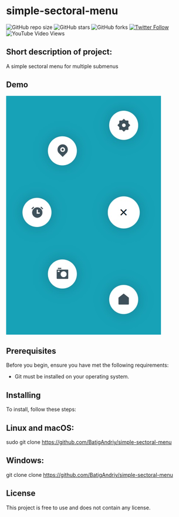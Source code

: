 # simple-sectoral-menu

![GitHub repo size](https://img.shields.io/github/repo-size/BatigAndriy/footer-2)
![GitHub stars](https://img.shields.io/github/stars/BatigAndriy/footer-2?style=social)
![GitHub forks](https://img.shields.io/github/forks/BatigAndriy/footer-2?style=social)
[![Twitter Follow](https://img.shields.io/twitter/follow/yourtwitterhandle?style=social)](https://twitter.com/yourtwitterhandle)
![YouTube Video Views](https://img.shields.io/youtube/views/dQw4w9WgXcQ?style=social)

## Short description of project:
A simple sectoral menu for multiple submenus

## Demo
![-](секторальне_меню_1.jpg)

## Prerequisites
Before you begin, ensure you have met the following requirements:
- Git must be installed on your operating system.

## Installing
To install, follow these steps:

## Linux and macOS:
sudo git clone https://github.com/BatigAndriy/simple-sectoral-menu

## Windows:
git clone clone https://github.com/BatigAndriy/simple-sectoral-menu

## License
This project is free to use and does not contain any license.
